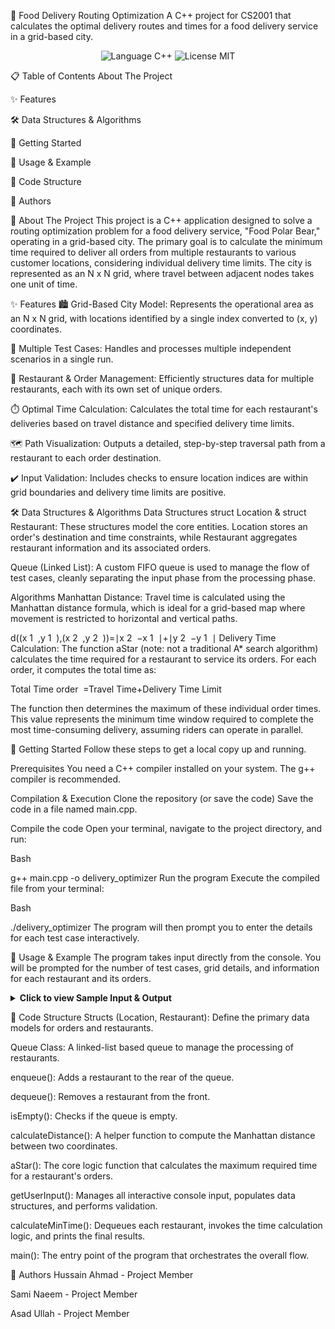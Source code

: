 🚚 Food Delivery Routing Optimization
A C++ project for CS2001 that calculates the optimal delivery routes and times for a food delivery service in a grid-based city.

</div>

<p align="center">
<img src="https://img.shields.io/badge/Language-C%2B%2B-blue.svg" alt="Language C++">
<img src="https://img.shields.io/badge/License-MIT-yellow.svg" alt="License MIT">
</p>

📋 Table of Contents
About The Project

✨ Features

🛠️ Data Structures & Algorithms

🚀 Getting Started

📝 Usage & Example

📂 Code Structure

👥 Authors

📍 About The Project
This project is a C++ application designed to solve a routing optimization problem for a food delivery service, "Food Polar Bear," operating in a grid-based city. The primary goal is to calculate the minimum time required to deliver all orders from multiple restaurants to various customer locations, considering individual delivery time limits. The city is represented as an N x N grid, where travel between adjacent nodes takes one unit of time.

✨ Features
🏙️ Grid-Based City Model: Represents the operational area as an N x N grid, with locations identified by a single index converted to (x, y) coordinates.

🔄 Multiple Test Cases: Handles and processes multiple independent scenarios in a single run.

🏪 Restaurant & Order Management: Efficiently structures data for multiple restaurants, each with its own set of unique orders.

⏱️ Optimal Time Calculation: Calculates the total time for each restaurant's deliveries based on travel distance and specified delivery time limits.

🗺️ Path Visualization: Outputs a detailed, step-by-step traversal path from a restaurant to each order destination.

✔️ Input Validation: Includes checks to ensure location indices are within grid boundaries and delivery time limits are positive.

🛠️ Data Structures & Algorithms
Data Structures
struct Location & struct Restaurant: These structures model the core entities. Location stores an order's destination and time constraints, while Restaurant aggregates restaurant information and its associated orders.

Queue (Linked List): A custom FIFO queue is used to manage the flow of test cases, cleanly separating the input phase from the processing phase.

Algorithms
Manhattan Distance: Travel time is calculated using the Manhattan distance formula, which is ideal for a grid-based map where movement is restricted to horizontal and vertical paths.

d((x 
1
​
 ,y 
1
​
 ),(x 
2
​
 ,y 
2
​
 ))=∣x 
2
​
 −x 
1
​
 ∣+∣y 
2
​
 −y 
1
​
 ∣
Delivery Time Calculation: The function aStar (note: not a traditional A* search algorithm) calculates the time required for a restaurant to service its orders. For each order, it computes the total time as:

Total Time 
order
​
 =Travel Time+Delivery Time Limit

The function then determines the maximum of these individual order times. This value represents the minimum time window required to complete the most time-consuming delivery, assuming riders can operate in parallel.

🚀 Getting Started
Follow these steps to get a local copy up and running.

Prerequisites
You need a C++ compiler installed on your system. The g++ compiler is recommended.

Compilation & Execution
Clone the repository (or save the code)
Save the code in a file named main.cpp.

Compile the code
Open your terminal, navigate to the project directory, and run:

Bash

g++ main.cpp -o delivery_optimizer
Run the program
Execute the compiled file from your terminal:

Bash

./delivery_optimizer
The program will then prompt you to enter the details for each test case interactively.

📝 Usage & Example
The program takes input directly from the console. You will be prompted for the number of test cases, grid details, and information for each restaurant and its orders.

<details>
<summary><strong>Click to view Sample Input & Output</strong></summary>

Sample Input
Here is an example of the interactive input process:

Plaintext

Enter the number of test cases: 2
Enter grid size, number of riders, and number of restaurants for test case 1: 5 2 2
Enter restaurant name and index: BurgerPalace 10
Enter number of orders for BurgerPalace: 2
Enter order name and index: Beef 7
Enter delivery time limit for Beef: 5
Enter order name and index: Zinger 15
Enter delivery time limit for Zinger: 8
Enter restaurant name and index: PizzaPlanet 18
Enter number of orders for PizzaPlanet: 1
Enter order name and index: Tikka 21
Enter delivery time limit for Tikka: 5
Enter grid size, number of riders, and number of restaurants for test case 2: 5 2 1
Enter restaurant name and index: CurryHouse 10
Enter number of orders for CurryHouse: 3
Enter order name and index: Chicken 2
Enter delivery time limit for Chicken: 7
Enter order name and index: ButterChicken 18
Enter delivery time limit for ButterChicken: 5
Enter order name and index: Biryani 15
Enter delivery time limit for Biryani: 2
Corresponding Output
Based on the code's logic, the output for the sample input above will be:

Plaintext

Total minimum time required for BurgerPalace: 10 time units
Detailed traversal for BurgerPalace:
Rider 1: (2, 4)->(2, 3)->(2, 2)-> = 2 time units
Rider 2: (2, 4)->(2, 5)->  (3, 5)-> = 2 time units
Total minimum time required for PizzaPlanet: 8 time units
Detailed traversal for PizzaPlanet:
Rider 1: (4, 3)->(4, 2)->(4, 1)->  (5, 1)-> = 3 time units
Total minimum time required for CurryHouse: 9 time units
Detailed traversal for CurryHouse:
Rider 1: (2, 4)->(2, 3)->(2, 2)->  (1, 2)-> = 3 time units
Rider 2: (2, 4)->(2, 3)->  (3, 3)->  (4, 3)-> = 3 time units
Rider 3: (2, 4)->(2, 5)->  (3, 5)-> = 2 time units
</details>

📂 Code Structure
Structs (Location, Restaurant): Define the primary data models for orders and restaurants.

Queue Class: A linked-list based queue to manage the processing of restaurants.

enqueue(): Adds a restaurant to the rear of the queue.

dequeue(): Removes a restaurant from the front.

isEmpty(): Checks if the queue is empty.

calculateDistance(): A helper function to compute the Manhattan distance between two coordinates.

aStar(): The core logic function that calculates the maximum required time for a restaurant's orders.

getUserInput(): Manages all interactive console input, populates data structures, and performs validation.

calculateMinTime(): Dequeues each restaurant, invokes the time calculation logic, and prints the final results.

main(): The entry point of the program that orchestrates the overall flow.

👥 Authors
Hussain Ahmad - Project Member

Sami Naeem - Project Member

Asad Ullah - Project Member
